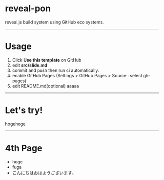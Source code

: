 # reveal-pon

reveal.js build system
using GitHub eco systems.

---

# Usage

1. Click **Use this template** on GitHub
2. edit **src/slide.md**
3. commit and push then run ci automatically.
4. enable GitHub Pages (Settings > GitHub Pages > Source : select gh-pages)
5. edit README.md(optional)
   aaaaa

---

# Let's try!

hogehoge

---

# 4th Page

- hoge
- fuga
- こんにちはおはようございます。
